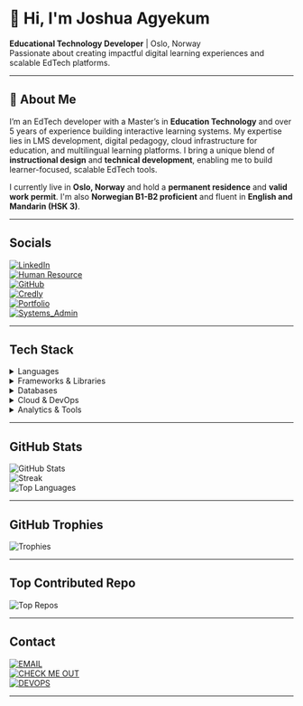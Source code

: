 # 👋 Hi, I'm Joshua Agyekum

**Educational Technology Developer** | Oslo, Norway  
Passionate about creating impactful digital learning experiences and scalable EdTech platforms.

---
## 🧠 About Me

I’m an EdTech developer with a Master’s in **Education Technology** and over 5 years of experience building interactive learning systems. My expertise lies in LMS development, digital pedagogy, cloud infrastructure for education, and multilingual learning platforms. I bring a unique blend of **instructional design** and **technical development**, enabling me to build learner-focused, scalable EdTech tools.

I currently live in **Oslo, Norway** and hold a **permanent residence** and **valid work permit**. I'm also **Norwegian B1-B2 proficient** and fluent in **English and Mandarin (HSK 3)**.

---

## Socials

[![LinkedIn](https://img.shields.io/badge/LinkedIn-000000?style=for-the-badge&logo=linkedin&logoColor=white)](https://www.linkedin.com/in/joshua-agyekum/)  
[![Human Resource](https://img.shields.io/badge/Human_Resource-000000?style=for-the-badge&logo=Human_Resource&logoColor=white)](https://kofijoo.github.io/joshua.github.io/)  
[![GitHub](https://img.shields.io/badge/GitHub-000000?style=for-the-badge&logo=github&logoColor=white)](https://github.com/Kofijoo)  
[![Credly](https://img.shields.io/badge/Credly-000000?style=for-the-badge&logo=Credly&logoColor=white)](https://www.credly.com/users/joshua-agyekum.7b55a7d0)  
[![Portfolio](https://img.shields.io/badge/Portfolio-000000?style=for-the-badge&logo=Portfolio&logoColor=white)](https://kofijoo.github.io/)  
[![Systems_Admin](https://img.shields.io/badge/Systems_Admin-000000?style=for-the-badge&logo=Systems_Admin&logoColor=white)](https://kofijoo.github.io/myresume.github.io/)

---

## Tech Stack

<details>
<summary>Languages</summary>

![Python](https://img.shields.io/badge/Python-000000?style=for-the-badge&logo=python&logoColor=white)  
![JavaScript](https://img.shields.io/badge/JavaScript-000000?style=for-the-badge&logo=javascript&logoColor=white)  
![Java](https://img.shields.io/badge/Java-000000?style=for-the-badge&logo=java&logoColor=white)  
![R](https://img.shields.io/badge/R-000000?style=for-the-badge&logo=r&logoColor=white)  
![C++](https://img.shields.io/badge/C++-000000?style=for-the-badge&logo=c%2B%2B&logoColor=white)

</details>

<details>
<summary>Frameworks & Libraries</summary>

![React](https://img.shields.io/badge/React-000000?style=for-the-badge&logo=react&logoColor=white)  
![Flask](https://img.shields.io/badge/Flask-000000?style=for-the-badge&logo=flask&logoColor=white)  
![Laravel](https://img.shields.io/badge/Laravel-000000?style=for-the-badge&logo=laravel&logoColor=white)  
![Node.js](https://img.shields.io/badge/Node.js-000000?style=for-the-badge&logo=node.js&logoColor=white)

</details>

<details>
<summary>Databases</summary>

![PostgreSQL](https://img.shields.io/badge/PostgreSQL-000000?style=for-the-badge&logo=postgresql&logoColor=white)  
![MongoDB](https://img.shields.io/badge/MongoDB-000000?style=for-the-badge&logo=mongodb&logoColor=white)  
![MySQL](https://img.shields.io/badge/MySQL-000000?style=for-the-badge&logo=mysql&logoColor=white)

</details>

<details>
<summary>Cloud & DevOps</summary>

![AWS](https://img.shields.io/badge/AWS-000000?style=for-the-badge&logo=amazon-aws&logoColor=white)  
![Azure](https://img.shields.io/badge/Azure-000000?style=for-the-badge&logo=microsoftazure&logoColor=white)  
![Docker](https://img.shields.io/badge/Docker-000000?style=for-the-badge&logo=docker&logoColor=white)  
![GitHub Actions](https://img.shields.io/badge/GitHub%20Actions-000000?style=for-the-badge&logo=githubactions&logoColor=white)

</details>

<details>
<summary>Analytics & Tools</summary>

![Power BI](https://img.shields.io/badge/Power_BI-000000?style=for-the-badge&logo=powerbi&logoColor=white)  
![Tableau](https://img.shields.io/badge/Tableau-000000?style=for-the-badge&logo=tableau&logoColor=white)  
![Figma](https://img.shields.io/badge/Figma-000000?style=for-the-badge&logo=figma&logoColor=white)

</details>

---

## GitHub Stats

![GitHub Stats](https://github-readme-stats.vercel.app/api?username=Kofijoo&theme=dark&hide_border=false&include_all_commits=false&count_private=false)  
![Streak](https://nirzak-streak-stats.vercel.app/?user=Kofijoo&theme=dark&hide_border=false)  
![Top Languages](https://github-readme-stats.vercel.app/api/top-langs/?username=Kofijoo&theme=dark&hide_border=false&layout=compact)

---

## GitHub Trophies

![Trophies](https://github-profile-trophy.vercel.app/?username=Kofijoo&theme=radical&no-frame=false&no-bg=false&margin-w=4)

---

## Top Contributed Repo

![Top Repos](https://github-contributor-stats.vercel.app/api?username=Kofijoo&limit=5&theme=dark&combine_all_yearly_contributions=true)

---

## Contact

[![EMAIL](https://img.shields.io/badge/Email-000000?style=for-the-badge&logo=gmail&logoColor=white)](mailto:joshuaagyekum21@gmail.com)  
[![CHECK ME OUT](https://img.shields.io/badge/Check_Me_Out-000000?style=for-the-badge&logo=buy-me-a-coffee&logoColor=white)](https://kofijoo.github.io)  
[![DEVOPS](https://img.shields.io/badge/DEVOPS-000000?style=for-the-badge&logo=DEVOPS&logoColor=white)](https://kofijoo.github.io/joshua.github.io)

---
